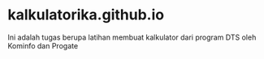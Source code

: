 # kalkulatorika.github.io
Ini adalah tugas berupa latihan membuat kalkulator dari program DTS oleh Kominfo dan Progate
